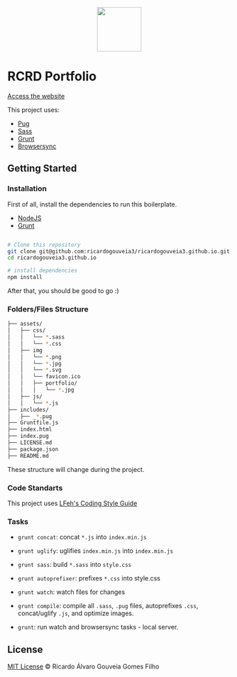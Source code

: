 <p align="center">
  <img src="https://i.imgur.com/erv3eR9.png" width="100">
</p>

# RCRD Portfolio

[Access the website](http://rcrd.me/)

This project uses:
- [Pug](https://pugjs.org/)
- [Sass](http://sass-lang.com/)
- [Grunt](https://gruntjs.com/)
- [Browsersync](https://www.browsersync.io/)

## Getting Started

### Installation

First of all, install the dependencies to run this boilerplate.

- [NodeJS](http://nodejs.org/)
- [Grunt](https://gruntjs.com/)

```sh

# Clone this repository
git clone git@github.com:ricardogouveia3/ricardogouveia3.github.io.git
cd ricardogouveia3.github.io

# install dependencies
npm install

```

After that, you should be good to go :)

### Folders/Files Structure

```sh
├── assets/
│   ├── css/
│   │   └── *.sass
│   │   └── *.css
│   ├── img
│   │   └── *.png
│   │   └── *.jpg
│   │   └── *.svg
│   │   └── favicon.ico
│   │   ├── portfolio/
│   │   │   └── *.jpg
│   ├── js/
│   │   └── *.js
├── includes/
│   ├── _*.pug
├── Gruntfile.js
├── index.html
├── index.pug
├── LICENSE.md
├── package.json
├── README.md
```
These structure will change during the project.

### Code Standarts

This project uses [LFeh's Coding Style Guide](https://github.com/LFeh/coding-style)


### Tasks

- `grunt concat`: concat `*.js` into `index.min.js`
- `grunt uglify`: uglifies `index.min.js` into `index.min.js`
- `grunt sass`: build `*.sass` into `style.css`
- `grunt autoprefixer`: prefixes `*.css` into style.css
- `grunt watch`: watch files for changes

- `grunt compile`: compile all `.sass`, `.pug` files, autoprefixes `.css`, concat/uglify `.js`, and optimize images.
- `grunt`: run watch and browsersync tasks - local server.


## License

[MIT License](http://ricardogouveia3.mit-license.org/) © Ricardo Álvaro Gouveia Gomes Filho